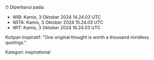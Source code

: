 ⏰ Diperbarui pada:
- WIB: Kamis, 3 Oktober 2024 14.24.03 UTC
- WITA: Kamis, 3 Oktober 2024 15.24.03 UTC
- WIT: Kamis, 3 Oktober 2024 16.24.03 UTC

Kutipan Inspiratif:
"One original thought is worth a thousand mindless quotings."


Kategori: inspirational

